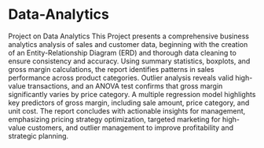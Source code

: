 # Data-Analytics
Project on Data Analytics
This Project presents a comprehensive business analytics analysis of sales and customer data, beginning with the creation of an Entity-Relationship Diagram (ERD) and thorough data cleaning to ensure consistency and accuracy. Using summary statistics, boxplots, and gross margin calculations, the report identifies patterns in sales performance across product categories. Outlier analysis reveals valid high-value transactions, and an ANOVA test confirms that gross margin significantly varies by price category. A multiple regression model highlights key predictors of gross margin, including sale amount, price category, and unit cost. The report concludes with actionable insights for management, emphasizing pricing strategy optimization, targeted marketing for high-value customers, and outlier management to improve profitability and strategic planning.

